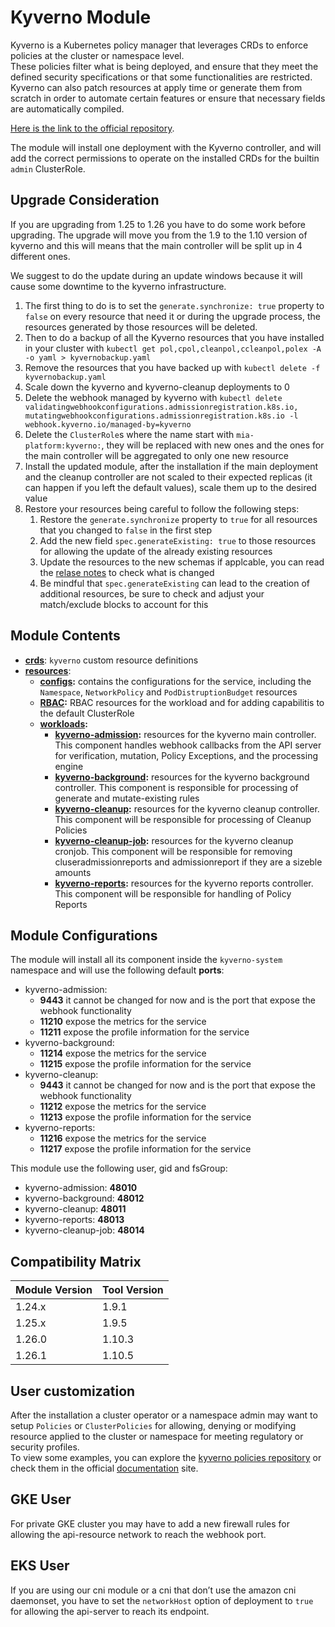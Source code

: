 # Kyverno Module

Kyverno is a Kubernetes policy manager that leverages CRDs to enforce policies at the cluster or namespace level.  
These policies filter what is being deployed, and ensure that they meet the defined security specifications or that
some functionalities are restricted.  
Kyverno can also patch resources at apply time or generate them from scratch in order to automate certain features
or ensure that necessary fields are automatically compiled.

[Here is the link to the official repository].

The module will install one deployment with the Kyverno controller, and will add the correct permissions to operate
on the installed CRDs for the builtin `admin` ClusterRole.

## Upgrade Consideration

If you are upgrading from 1.25 to 1.26 you have to do some work before upgrading. The upgrade will move you from the
1.9 to the 1.10 version of kyverno and this will means that the main controller will be split up in 4 different ones.

We suggest to do the update during an update windows because it will cause some downtime to the kyverno infrastructure.

1. The first thing to do is to set the `generate.synchronize: true` property to `false` on every resource that need it
	or during the upgrade process, the resources generated by those resources will be deleted.
1. Then to do a backup of all the Kyverno resources that you have installed in your cluster with
	`kubectl get pol,cpol,cleanpol,ccleanpol,polex -A -o yaml > kyvernobackup.yaml`
1. Remove the resources that you have backed up with `kubectl delete -f kyvernobackup.yaml`
1. Scale down the kyverno and kyverno-cleanup deployments to 0
1. Delete the webhook managed by kyverno with `kubectl delete validatingwebhookconfigurations.admissionregistration.k8s.io,
mutatingwebhookconfigurations.admissionregistration.k8s.io -l webhook.kyverno.io/managed-by=kyverno`
1. Delete the `ClusterRole`s where the name start with `mia-platform:kyverno:`, they will be replaced with new ones
	and the ones for the main controller will be aggregated to only one new resource
1. Install the updated module, after the installation if the main deployment and the cleanup controller are not scaled
	to their expected replicas (it can happen if you left the default values), scale them up to the desired value
1. Restore your resources being careful to follow the following steps:
	1. Restore the `generate.synchronize` property to `true` for all resources that you changed to `false` in the first
		step
	1. Add the new field `spec.generateExisting: true` to those resources for allowing the update of the already existing
		resources
	1. Update the resources to the new schemas if applcable, you can read the [relase notes] to check what is changed
	1. Be mindful that `spec.generateExisting` can lead to the creation of additional resources, be sure to check and
		adjust your match/exclude blocks to account for this

## Module Contents

- **[crds](./base/crds)**: `kyverno` custom resource definitions
- **[resources](./base/resources)**:
  - **[configs](./base/resources/configs):** contains the configurations for the service, including the `Namespace`,
		`NetworkPolicy` and `PodDistruptionBudget` resources
  - **[RBAC](./base/resources/rbac):** RBAC resources for the workload and for adding capabilitis to the default ClusterRole
  - **[workloads](./base/resources/workloads):**
    - **[kyverno-admission](./base/resources/workloads/kyverno-admission):** resources for the kyverno main controller.
				This component handles webhook callbacks from the API server for verification, mutation, Policy Exceptions,
				and the processing engine
    - **[kyverno-background](./base/resources/workloads/kyverno-background):** resources for the kyverno background
				controller. This component is responsible for processing of generate and mutate-existing rules
    - **[kyverno-cleanup](./base/resources/workloads/kyverno-cleanup):** resources for the kyverno cleanup controller.
				This component will be responsible for processing of Cleanup Policies
    - **[kyverno-cleanup-job](./base/resources/workloads/kyverno-cleanup-job):** resources for the kyverno cleanup cronjob.
				This component will be responsible for removing cluseradmissionreports and admissionreport if they are
				a sizeble amounts
    - **[kyverno-reports](./base/resources/workloads/kyverno-reports):** resources for the kyverno reports controller.
				This component will be responsible for handling of Policy Reports

## Module Configurations

The module will install all its component inside the `kyverno-system` namespace and will use the following
default **ports**:

- kyverno-admission:
  - **9443** it cannot be changed for now and is the port that expose the webhook functionality
  - **11210** expose the metrics for the service
  - **11211** expose the profile information for the service
- kyverno-background:
  - **11214** expose the metrics for the service
  - **11215** expose the profile information for the service
- kyverno-cleanup:
  - **9443** it cannot be changed for now and is the port that expose the webhook functionality
  - **11212** expose the metrics for the service
  - **11213** expose the profile information for the service
- kyverno-reports:
  - **11216** expose the metrics for the service
  - **11217** expose the profile information for the service

This module use the following user, gid and fsGroup:

- kyverno-admission: **48010**
- kyverno-background: **48012**
- kyverno-cleanup: **48011**
- kyverno-reports: **48013**
- kyverno-cleanup-job: **48014**

## Compatibility Matrix

| Module Version | Tool Version   |
|----------------|----------------|
| 1.24.x         | 1.9.1          |
| 1.25.x         | 1.9.5          |
| 1.26.0         | 1.10.3         |
| 1.26.1         | 1.10.5         |

## User customization

After the installation a cluster operator or a namespace admin may want to setup `Policies` or `ClusterPolicies`
for allowing, denying or modifying resource applied to the cluster or namespace for meeting regulatory or security
profiles.  
To view some examples, you can explore the [kyverno policies repository] or check them in the official [documentation]
site.

## GKE User

For private GKE cluster you may have to add a new firewall rules for allowing the api-resource network to
reach the webhook port.

## EKS User

If you are using our cni module or a cni that don’t use the amazon cni daemonset, you have to set the `networkHost`
option of deployment to `true` for allowing the api-server to reach its endpoint.

[Here is the link to the official repository]: https://github.com/kyverno/kyverno "Kyverno GitHub Repository"
[relase notes]: https://github.com/kyverno/kyverno/releases
[kyverno policies repository]: https://github.com/kyverno/policies "Kyverno Policies GitHub Repository"
[documentation]: https://kyverno.io/policies/ "Kyverno Policies Site"
